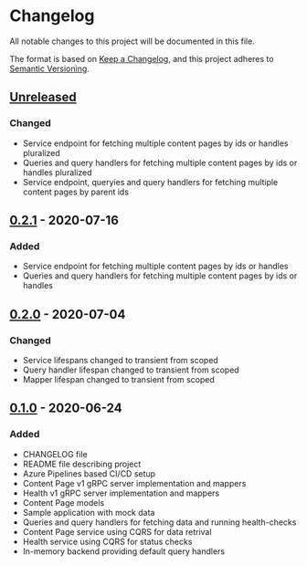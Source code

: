 # Changelog

All notable changes to this project will be documented in this file.

The format is based on [Keep a Changelog](https://keepachangelog.com/en/1.0.0/),
and this project adheres to [Semantic Versioning](https://semver.org/spec/v2.0.0.html).

## [Unreleased]

### Changed

- Service endpoint for fetching multiple content pages by ids or handles pluralized
- Queries and query handlers for fetching multiple content pages by ids or handles pluralized
- Service endpoint, queryies and query handlers for fetching multiple content pages by parent ids

## [0.2.1] - 2020-07-16

### Added

- Service endpoint for fetching multiple content pages by ids or handles
- Queries and query handlers for fetching multiple content pages by ids or handles

## [0.2.0] - 2020-07-04

### Changed

- Service lifespans changed to transient from scoped
- Query handler lifespan changed to transient from scoped
- Mapper lifespan changed to transient from scoped

## [0.1.0] - 2020-06-24

### Added

- CHANGELOG file
- README file describing project
- Azure Pipelines based CI/CD setup
- Content Page v1 gRPC server implementation and mappers
- Health v1 gRPC server implementation and mappers
- Content Page models
- Sample application with mock data
- Queries and query handlers for fetching data and running health-checks
- Content Page service using CQRS for data retrival
- Health service using CQRS for status checks
- In-memory backend providing default query handlers

[unreleased]: https://github.com/SorenA/lightops-commerce-services-content-page/compare/0.2.1...develop
[0.2.1]: https://github.com/SorenA/lightops-commerce-services-content-page/tree/0.2.1
[0.2.0]: https://github.com/SorenA/lightops-commerce-services-content-page/tree/0.2.0
[0.1.0]: https://github.com/SorenA/lightops-commerce-services-content-page/tree/0.1.0
